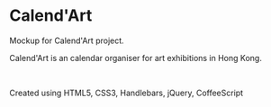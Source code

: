 Calend'Art
=========

<p>Mockup for Calend'Art project.</p>
<p>Calend'Art is an calendar organiser for art exhibitions in Hong Kong.</p>
<p>&nbsp;</p>
<p>Created using HTML5, CSS3, Handlebars, jQuery, CoffeeScript</p>